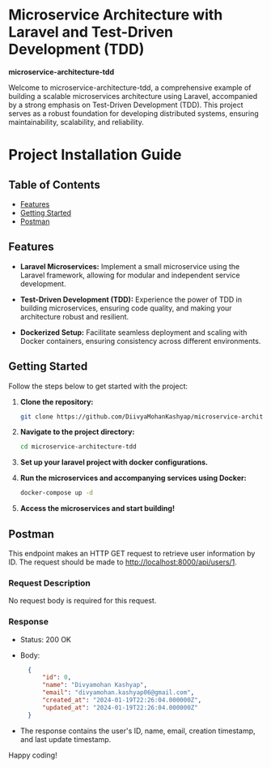# Microservice Architecture with Laravel and Test-Driven Development (TDD)

**microservice-architecture-tdd**

Welcome to microservice-architecture-tdd, a comprehensive example of building a scalable microservices architecture using Laravel, accompanied by a strong emphasis on Test-Driven Development (TDD). This project serves as a robust foundation for developing distributed systems, ensuring maintainability, scalability, and reliability.

# Project Installation Guide


## Table of Contents

- [Features](#features)
- [Getting Started](#getting-started)
- [Postman](#postman)

## Features

- **Laravel Microservices:** Implement a small microservice using the Laravel framework, allowing for modular and independent service development.

- **Test-Driven Development (TDD):** Experience the power of TDD in building microservices, ensuring code quality, and making your architecture robust and resilient.

- **Dockerized Setup:** Facilitate seamless deployment and scaling with Docker containers, ensuring consistency across different environments.

## Getting Started

Follow the steps below to get started with the project:

1. **Clone the repository:**
    ```bash
    git clone https://github.com/DiivyaMohanKashyap/microservice-architecture-tdd.git
    ```

2. **Navigate to the project directory:**
    ```bash
    cd microservice-architecture-tdd
    ```

3. **Set up your laravel project with docker configurations.**

4. **Run the microservices and accompanying services using Docker:**
    ```bash
    docker-compose up -d
    ```

5. **Access the microservices and start building!**


## Postman

This endpoint makes an HTTP GET request to retrieve user information by ID. The request should be made to [http://localhost:8000/api/users/1](http://localhost:8000/api/users/2).

### Request Description

No request body is required for this request.

### Response

- Status: 200 OK
- Body:
    
    ``` json
      {
          "id": 0,
          "name": "Divyamohan Kashyap",
          "email": "divyamohan.kashyap06@gmail.com",
          "created_at": "2024-01-19T22:26:04.000000Z",
          "updated_at": "2024-01-19T22:26:04.000000Z"
      }
    
     ```
    
      
* The response contains the user's ID, name, email, creation timestamp, and last update timestamp.


Happy coding!
